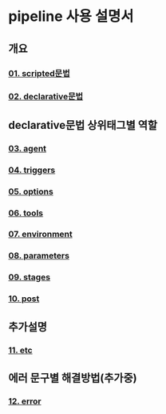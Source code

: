 # pipeline 사용 설명서

## 개요
### [01. scripted문법](pipeline%20설명/01.%20scripted문법.md)
### [02. declarative문법](pipeline%20설명/02.%20declarative문법.md)
## declarative문법 상위태그별 역할
### [03. agent](pipeline%20설명/03.%20agent.md)
### [04. triggers](pipeline%20설명/04.%20triggers.md)
### [05. options](pipeline%20설명/05.%20options.md)
### [06. tools](pipeline%20설명/06.%20tools.md)
### [07. environment](pipeline%20설명/07.%20environment.md)
### [08. parameters](pipeline%20설명/08.%20parameters.md)
### [09. stages](pipeline%20설명/09.%20stages.md)
### [10. post](pipeline%20설명/10.%20post.md)
## 추가설명
### [11. etc](pipeline%20설명/11.%20etc.md)
## 에러 문구별 해결방법(추가중)
### [12. error](pipeline%20설명/12.%20error.md)


